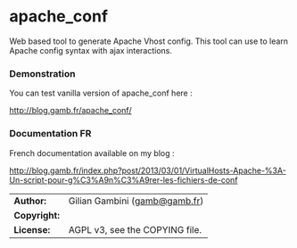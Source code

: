 # apache_conf
Web based tool to generate Apache Vhost config. This tool can use to learn Apache config syntax with ajax interactions.

### Demonstration
You can test vanilla version of apache_conf here :

http://blog.gamb.fr/apache_conf/

### Documentation FR
French documentation available on my blog :

http://blog.gamb.fr/index.php?post/2013/03/01/VirtualHosts-Apache-%3A-Un-script-pour-g%C3%A9n%C3%A9rer-les-fichiers-de-conf


|                      |                                          |
|:---------------------|:-----------------------------------------|
| **Author:**          | Gilian Gambini (<gamb@gamb.fr>)
| **Copyright:**       | 
| **License:**         | AGPL v3, see the COPYING file.
